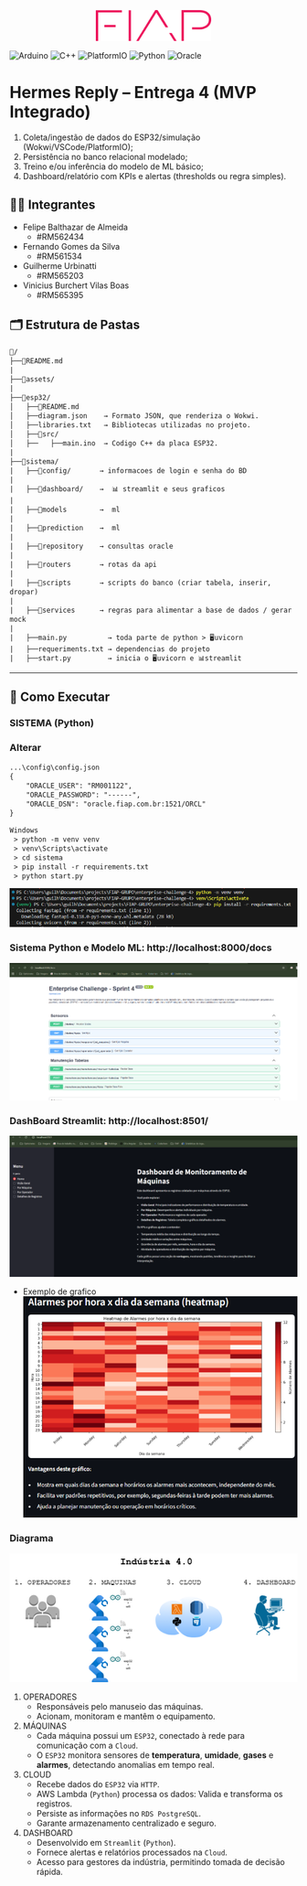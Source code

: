 <p align="center">
<a href="https://www.fiap.com.br/">
<img src="./assets/logo-fiap.png" alt="FIAP - Faculdade de Informática e Administração Paulista" border="0" width="40%" height="40%">
</a>
</p>

![Arduino](https://img.shields.io/badge/arduino-3670A0?style=for-the-badge&logo=arduino&logoColor=ffdd54)
![C++](https://img.shields.io/badge/c++-3670A0?style=for-the-badge&logo=c%2B%2B&logoColor=ffdd54)
![PlatformIO](https://img.shields.io/badge/platformio-3670A0?style=for-the-badge&logo=platformio&logoColor=ffdd54)
![Python](https://img.shields.io/badge/python-3670A0?style=for-the-badge&logo=python&logoColor=ffdd54)
![Oracle](https://img.shields.io/badge/Oracle-3670A0?style=for-the-badge&logo=oracle&logoColor=ffdd54)

# Hermes Reply – Entrega 4 (MVP Integrado)
1. Coleta/ingestão de dados do ESP32/simulação (Wokwi/VSCode/PlatformIO);
2. Persistência no banco relacional modelado;
3. Treino e/ou inferência do modelo de ML básico;
4. Dashboard/relatório com KPIs e alertas (thresholds ou regra simples).


## 👨‍🎓 Integrantes
- Felipe Balthazar de Almeida
  - #RM562434
- Fernando Gomes da Silva
  - #RM561534
- Guilherme Urbinatti
  - #RM565203
- Vinicius Burchert Vilas Boas
  - #RM565395


## 🗂️ Estrutura de Pastas

```
📁/
├──📄README.md
|
├──📁assets/      
|
├──📁esp32/
│   ├──📄README.md
│   ├──diagram.json    → Formato JSON, que renderiza o Wokwi.
│   ├──libraries.txt   → Bibliotecas utilizadas no projeto.
│   ├──📁src/
│   ├──   ├──main.ino  → Codigo C++ da placa ESP32.
|
├──📁sistema/
|   ├──📁config/       → informacoes de login e senha do BD
|
|   ├──📁dashboard/    →  📊 streamlit e seus graficos
|
|   ├──📁models        →  ml
|
|   ├──📁prediction    →  ml
|
|   ├──📁repository    → consultas oracle 
|
|   ├──📁routers       → rotas da api
|
|   ├──📁scripts       → scripts do banco (criar tabela, inserir, dropar)
|
|   ├──📁services      → regras para alimentar a base de dados / gerar mock
|
|   ├──main.py          → toda parte de python > 🖥️uvicorn
|   ├──requeriments.txt → dependencias do projeto
|   ├──start.py         → inicia o 🖥️uvicorn e 📊streamlit 

```

---

## 🔧 Como Executar
### SISTEMA (Python)

### Alterar
```
...\config\config.json
{
    "ORACLE_USER": "RM001122",
    "ORACLE_PASSWORD": "------",
    "ORACLE_DSN": "oracle.fiap.com.br:1521/ORCL"
}
```

```
Windows
 > python -m venv venv
 > venv\Scripts\activate
 > cd sistema
 > pip install -r requirements.txt
 > python start.py
```
![Comandos no Terminal](./assets/windows.png)

### Sistema Python e Modelo ML: http://localhost:8000/docs
![Servico em Python](./assets/swagger.png)

### DashBoard Streamlit: http://localhost:8501/
![DashBoard Streamlit](./assets/streamlit.png)

- Exemplo de grafico
![heatmap](./assets/heatmap.png)


### Diagrama
![diagrama](./assets/industria.drawio.png)

1. OPERADORES
   - Responsáveis pelo manuseio das máquinas.
   - Acionam, monitoram e mantêm o equipamento.
2. MÁQUINAS
   - Cada máquina possui um `ESP32`, conectado à rede para comunicação com a `Cloud`.
   - O `ESP32` monitora sensores de **temperatura**, **umidade**, **gases** e **alarmes**, detectando anomalias em tempo real.
3. CLOUD
   - Recebe dados do `ESP32` via `HTTP`.
   - AWS Lambda (`Python`) processa os dados: Valida e transforma os registros.
   - Persiste as informações no `RDS PostgreSQL`.
   - Garante armazenamento centralizado e seguro.
4. DASHBOARD
   - Desenvolvido em `Streamlit` (`Python`).
   - Fornece alertas e relatórios processados na `Cloud`.
   - Acesso para gestores da indústria, permitindo tomada de decisão rápida.
